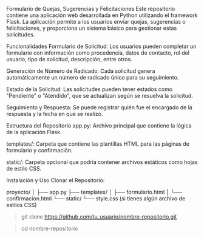 
Formulario de Quejas, Sugerencias y Felicitaciones
Este repositorio contiene una aplicación web desarrollada en Python utilizando el framework Flask. La aplicación permite a los usuarios enviar quejas, sugerencias o felicitaciones, y proporciona un sistema básico para gestionar estas solicitudes.

Funcionalidades
Formulario de Solicitud: Los usuarios pueden completar un formulario con información como procedencia, datos de contacto, rol del usuario, tipo de solicitud, descripción, entre otros.

Generación de Número de Radicado: Cada solicitud genera automáticamente un número de radicado único para su seguimiento.

Estado de la Solicitud: Las solicitudes pueden tener estados como "Pendiente" o "Atendido", que se actualizan según se resuelva la solicitud.

Seguimiento y Respuesta: Se puede registrar quién fue el encargado de la respuesta y la fecha en que se realizó.

Estructura del Repositorio
app.py: Archivo principal que contiene la lógica de la aplicación Flask.

templates/: Carpeta que contiene las plantillas HTML para las páginas de formulario y confirmación.

static/: Carpeta opcional que podría contener archivos estáticos como hojas de estilo CSS.

Instalación y Uso
Clonar el Repositorio:

proyecto/
│
├── app.py
├── templates/
│   ├── formulario.html
│   └── confirmacion.html
└── static/
    └── style.css (si tienes algún archivo de estilos CSS)


 > git clone https://github.com/tu_usuario/nombre-repositorio.git


 >  cd nombre-repositorio


